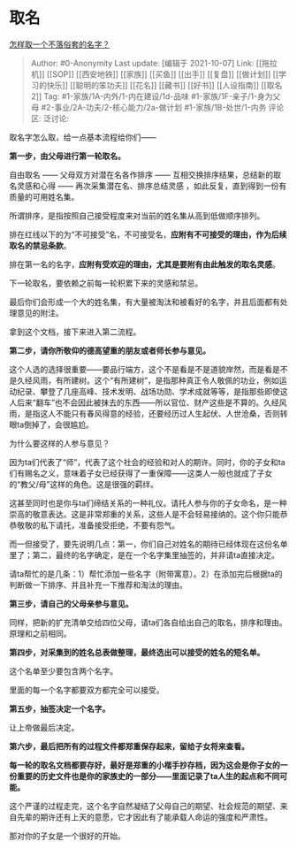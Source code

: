# 取名
[怎样取一个不落俗套的名字？](https://www.zhihu.com/question/388141109/answer/2158013718)

> Author: #0-Anonymity
> Last update: [编辑于 2021-10-07]
> Link: [[拖拉机]] [[SOP]] [[西安地铁]] [[家族]] [[买鱼]] [[出手]] [[复盘]] [[做计划]] [[学习的快乐]] [[聪明的笨功夫]] [[花名]] [[藏书]] [[好书]] [[人设指南]] [[取名 2]]
> Tag: #1-家族/1A-内外/1-内在建设/1d-品味 #1-家族/1F-亲子/1-身为父母 #2-事业/2A-功夫/2-核心能力/2a-做计划 #1-家族/1B-处世/1-内务
> 评论区:
> 泛讨论:

取名字怎么取，给一点基本流程给你们——

**第一步，由父母进行第一轮取名。**

自由取名 —— 父母双方对潜在名各作排序 —— 互相交换排序结果，总结新的取名灵感和心得 —— 再次采集潜在名、排序总结灵感 ，如此反复，直到得到一份有质量的可用姓名集。

所谓排序，是指按照自己接受程度来对当前的姓名集从高到低做顺序排列。

排在红线以下的为“不可接受”名，不可接受名，**应附有不可接受的理由，作为后续取名的禁忌条款**。

排在第一名的名字，**应附有受欢迎的理由，尤其是要附有由此触发的取名灵感**。

下一轮取名，要依赖之前每一轮积累下来的灵感和禁忌。

最后你们会形成一个大的姓名集，有大量被淘汰和被看好的名字，并且后面都有处理意见的附注。

拿到这个文档，接下来进入第二流程。

**第二步，请你所敬仰的德高望重的朋友或者师长参与意见。**

这个人选的选择很重要——要品行端方，这个不是看是不是道貌岸然，而是看是不是久经风雨，有所建树。这个“有所建树”，是指那种真正令人敬佩的功业，例如运动纪录、攀登了几座高峰、技术发明、战场功勋、学术成就等等，是指那些即使这人后来“翻车”也不会因此被抹去的东西——所以官位、财产这些是不算的。久经风雨，是指这人不能只有春风得意的经验，还要经历过人生起伏、人世沧桑，否则转眼ta倒掉了，会很尴尬。

为什么要这样的人参与意见？

因为ta们代表了“师”，代表了这个社会的经验和对人的期许。同时，你的子女和ta们有赐名之义，意味着子女已经获得了一重保障——这类人一般也就成了子女的“教父/母”这样的角色。这是很强的羁绊。

这甚至同时也是你与ta们缔结关系的一种礼仪。请托人参与你的子女命名，是一种崇高的敬意表达。这是非常郑重的关系，这些人是不会轻易接纳的。这个你只能恭恭敬敬的私下请托，准备接受拒绝，不要有怨气。

而一但接受了，要先说明几点：第一，你们自己对姓名的期待已经体现在这份名单里了；第二，最终的名字确定，是在一个名字集里抽签的，并非请ta直接决定。

请ta帮忙的是几条：1）帮忙添加一些名字（附带寓意）。2）在添加完后根据ta的判断做一下排序、并且补充一下推荐和淘汰的理由。

**第三步，请自己的父母亲参与意见。**

同样，把新的扩充清单交给四位父母，请ta们各自给出自己的取名，排序和理由。原理和之前相同。

**第四步，对采集到的姓名总表做整理，最终选出可以接受的姓名的短名单。**

这个名单至少要包含两个名字。

里面的每一个名字都要双方都完全可以接受。

**第五步，抽签决定一个名字。**

让上帝做最后决定。

**第六步，最后把所有的过程文件都郑重保存起来，留给子女将来查看。**

**每一轮的取名文档都要存好，最好是郑重的小楷手抄存档，因为这会是你子女的一份重要的历史文件也是你的家族史的一部分——里面记录了ta人生的起点和不同可能。**

这个严谨的过程走完，这个名字自然凝结了父母自己的期望、社会规范的期望、来自先辈的期许还有上天的意愿，它才因此有了能承载人命运的强度和严肃性。

那对你的子女是一个很好的开始。
